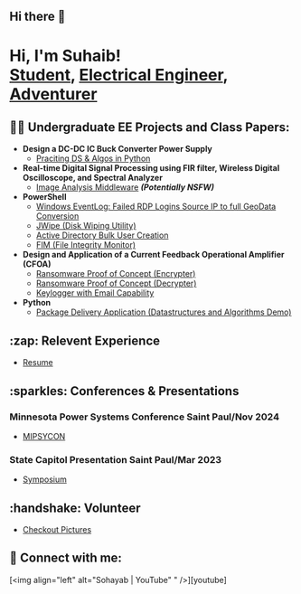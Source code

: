 ## Hi there 👋


<h1>Hi, I'm Suhaib! <br/><a href="https://github.com/Sohayab">Student</a>, <a href="https://www.linkedin.com/in/suhaib-abugdera/">Electrical Engineer</a>, <a href="">Adventurer</a></h1>

<h2>👨‍💻 Undergraduate EE Projects and Class Papers:</h2>

- <b>Design a DC-DC IC Buck Converter Power Supply </b>
  - [Praciting DS & Algos in Python](https://github.com/)
- <b>Real-time Digital Signal Processing using FIR filter, Wireless Digital Oscilloscope, and Spectral Analyzer</b>
  - [Image Analysis Middleware](https://github.com/j) <b><i>(Potentially NSFW)</b></i>
- <b>PowerShell</b>
  - [Windows EventLog: Failed RDP Logins Source IP to full GeoData Conversion](https://github.com/)
  - [JWipe (Disk Wiping Utility)](https://github.com/)
  - [Active Directory Bulk User Creation](https://github.com/)
  - [FIM (File Integrity Monitor)](https://github.com/)
- <b>Design and Application of a Current Feedback Operational Amplifier (CFOA)</b>
  - [Ransomware Proof of Concept (Encrypter)](https://github.com/)
  - [Ransomware Proof of Concept (Decrypter)](https://github.com/)
  - [Keylogger with Email Capability](https://github.com/)
- <b>Python</b>
  - [Package Delivery Application (Datastructures and Algorithms Demo)](https://github.com/j)

<h2>:zap: Relevent Experience</h2>

- [Resume](https://github.com/Sohayab/Resume-Info-Docs/wiki/Experiences)

<h2>:sparkles: Conferences & Presentations</h2>
<h3>Minnesota Power Systems Conference Saint Paul/Nov 2024</h3>

- [MIPSYCON](https://ccaps.umn.edu/minnesota-power-systems-conference)
<h3>State Capitol Presentation Saint Paul/Mar 2023</h3>

- [Symposium](https://symposium.foragerone.com/2023-posters-at-st-paul/presentations/50728)
  
<h2>:handshake: Volunteer</h2>

- [Checkout Pictures](https://github.com/Sohayab/Resume-Info-Docs/wiki/Volunteer)

<h2> 🤳 Connect with me:</h2>

[<img align="left" alt="Sohayab | YouTube" " />][youtube]


[linkedin]: https://www.linkedin.com/in/suhaib-abugdera/

<!--
**Sohayab/Resume-Info-Docs** is a ✨ _special_ ✨ repository because its `README.md` (this file) appears on your GitHub profile.

Here are some ideas to get you started:

- 🔭 I’m currently working on ...
- 🌱 I’m currently learning ...
- 👯 I’m looking to collaborate on ...
- 🤔 I’m looking for help with ...
- 💬 Ask me about ...
- 📫 How to reach me: ...
- 😄 Pronouns: ...
- ⚡ Fun fact: ...
-->
